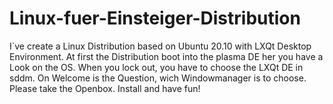 # Linux-fuer-Einsteiger-Distribution
I`ve create a Linux Distribution based on Ubuntu 20.10 with LXQt Desktop Environment. At first the Distribution boot into the plasma DE her you have a Look on the OS.  When you lock out, you have to choose the LXQt DE in sddm. On Welcome is the Question, wich Windowmanager is to choose. Please take the Openbox. Install and have fun!

